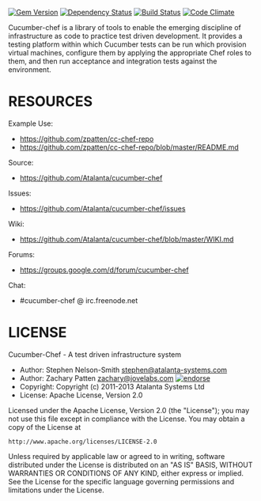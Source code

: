 [![Gem Version](https://badge.fury.io/rb/cucumber-chef.png)](http://badge.fury.io/rb/cucumber-chef)
[![Dependency Status](https://gemnasium.com/zpatten/cucumber-chef.png)](https://gemnasium.com/zpatten/cucumber-chef)
[![Build Status](https://secure.travis-ci.org/zpatten/cucumber-chef.png)](http://travis-ci.org/zpatten/cucumber-chef)
[![Code Climate](https://codeclimate.com/github/zpatten/cucumber-chef.png)](https://codeclimate.com/github/zpatten/cucumber-chef)

Cucumber-chef is a library of tools to enable the emerging discipline of infrastructure as code to practice test driven development.  It provides a testing platform within which Cucumber tests can be run which provision virtual machines, configure them by applying the appropriate Chef roles to them, and then run acceptance and integration tests against the environment.

# RESOURCES

Example Use:

* https://github.com/zpatten/cc-chef-repo
* https://github.com/zpatten/cc-chef-repo/blob/master/README.md

Source:

* https://github.com/Atalanta/cucumber-chef

Issues:

* https://github.com/Atalanta/cucumber-chef/issues

Wiki:

* https://github.com/Atalanta/cucumber-chef/blob/master/WIKI.md

Forums:

* https://groups.google.com/d/forum/cucumber-chef

Chat:

* #cucumber-chef @ irc.freenode.net

# LICENSE

Cucumber-Chef - A test driven infrastructure system

* Author: Stephen Nelson-Smith <stephen@atalanta-systems.com>
* Author: Zachary Patten <zachary@jovelabs.com> [![endorse](http://api.coderwall.com/zpatten/endorsecount.png)](http://coderwall.com/zpatten)
* Copyright: Copyright (c) 2011-2013 Atalanta Systems Ltd
* License: Apache License, Version 2.0

Licensed under the Apache License, Version 2.0 (the "License");
you may not use this file except in compliance with the License.
You may obtain a copy of the License at

    http://www.apache.org/licenses/LICENSE-2.0

Unless required by applicable law or agreed to in writing, software
distributed under the License is distributed on an "AS IS" BASIS,
WITHOUT WARRANTIES OR CONDITIONS OF ANY KIND, either express or implied.
See the License for the specific language governing permissions and
limitations under the License.
